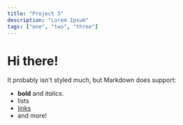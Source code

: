 ```yaml
---
title: "Project 3"
description: "Lorem Ipsum"
tags: ["one", "two", "three"]
---
```


# Hi there!

It probably isn't styled much, but Markdown does support:

- **bold** and _italics._
- lists
- [links](https://astro.build)
- and more!
